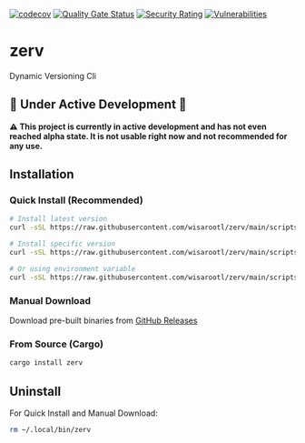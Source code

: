 [![codecov](https://codecov.io/gh/wisarootl/zerv/graph/badge.svg?token=549GL6LQBX)](https://codecov.io/gh/wisarootl/zerv)
[![Quality Gate Status](https://sonarcloud.io/api/project_badges/measure?project=wisarootl_zerv&metric=alert_status)](https://sonarcloud.io/summary/new_code?id=wisarootl_zerv)
[![Security Rating](https://sonarcloud.io/api/project_badges/measure?project=wisarootl_zerv&metric=security_rating)](https://sonarcloud.io/summary/new_code?id=wisarootl_zerv)
[![Vulnerabilities](https://sonarcloud.io/api/project_badges/measure?project=wisarootl_zerv&metric=vulnerabilities)](https://sonarcloud.io/summary/new_code?id=wisarootl_zerv)

# zerv

Dynamic Versioning Cli

## 🚧 Under Active Development 🚧

**⚠️ This project is currently in active development and has not even reached alpha state. It is not usable right now and not recommended for any use.**

## Installation

### Quick Install (Recommended)

```bash
# Install latest version
curl -sSL https://raw.githubusercontent.com/wisarootl/zerv/main/scripts/install.sh | bash

# Install specific version
curl -sSL https://raw.githubusercontent.com/wisarootl/zerv/main/scripts/install.sh | bash -s v0.4.3

# Or using environment variable
curl -sSL https://raw.githubusercontent.com/wisarootl/zerv/main/scripts/install.sh | ZERV_VERSION=v0.4.3 bash
```

### Manual Download

Download pre-built binaries from [GitHub Releases](https://github.com/wisarootl/zerv/releases)

### From Source (Cargo)

```bash
cargo install zerv
```

## Uninstall

For Quick Install and Manual Download:

```bash
rm ~/.local/bin/zerv
```
